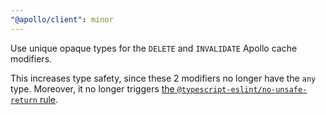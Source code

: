 ```yaml
---
"@apollo/client": minor
---
```


Use unique opaque types for the `DELETE` and `INVALIDATE` Apollo cache modifiers.

This increases type safety, since these 2 modifiers no longer have the `any` type.
Moreover, it no longer triggers [the `@typescript-eslint/no-unsafe-return`
rule](https://typescript-eslint.io/rules/no-unsafe-return/).
